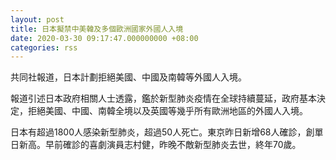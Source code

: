 ```yaml
---
layout: post
title: 日本擬禁中美韓及多個歐洲國家外國人入境
date: 2020-03-30 09:17:47.000000000 +08:00
categories: rss
---
```


共同社報道，日本計劃拒絕美國、中國及南韓等外國人入境。

報道引述日本政府相關人士透露，鑑於新型肺炎疫情在全球持續蔓延，政府基本決定，拒絕美國、中國、南韓全境以及英國等幾乎所有歐洲地區的外國人入境。

日本有超過1800人感染新型肺炎，超過50人死亡。東京昨日新增68人確診，創單日新高。早前確診的喜劇演員志村健，昨晚不敵新型肺炎去世，終年70歲。

